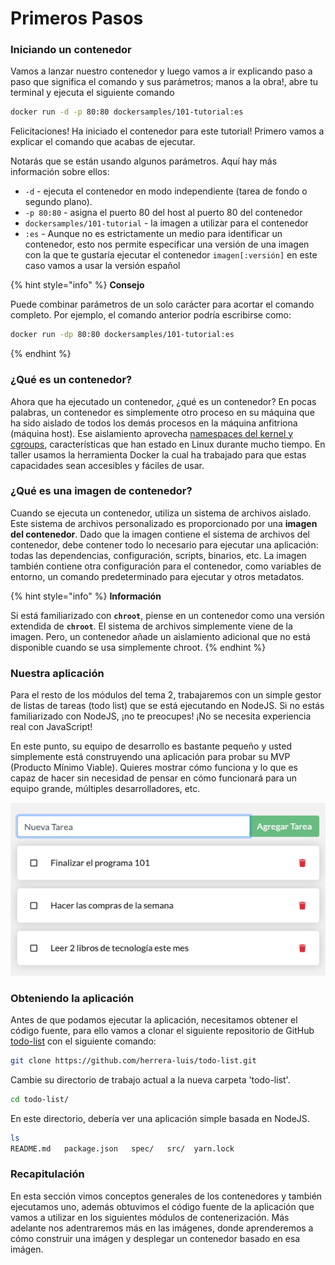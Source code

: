 # Primeros Pasos

### Iniciando un contenedor

Vamos a lanzar nuestro contenedor y luego vamos a ir explicando paso a paso que significa el comando y sus parámetros; manos a la obra!, abre tu terminal y ejecuta el siguiente comando

```bash
docker run -d -p 80:80 dockersamples/101-tutorial:es
```

Felicitaciones! Ha iniciado el contenedor para este tutorial! Primero vamos a explicar el comando que acabas de ejecutar.

Notarás que se están usando algunos parámetros. Aquí hay más información sobre ellos:

* `-d` - ejecuta el contenedor en modo independiente \(tarea de fondo o segundo plano\).
* `-p 80:80` - asigna el puerto 80 del host al puerto 80 del contenedor
* `dockersamples/101-tutorial` - la imagen a utilizar para el contenedor
* `:es` - Aunque no es estrictamente un medio para identificar un contenedor, esto nos permite  especificar una versión de una imagen con la que te gustaría ejecutar el contenedor `imagen[:versión]` en este caso vamos a usar la versión español

{% hint style="info" %}
**Consejo**

Puede combinar parámetros de un solo carácter para acortar el comando completo. Por ejemplo, el comando anterior podría escribirse como:

```bash
docker run -dp 80:80 dockersamples/101-tutorial:es
```
{% endhint %}

### ¿Qué es un contenedor? <a id="que-es-un-contenedor"></a>

Ahora que ha ejecutado un contenedor, ¿qué es un contenedor? En pocas palabras, un contenedor es simplemente otro proceso en su máquina que ha sido aislado de todos los demás procesos en la máquina anfitriona \(máquina host\). Ese aislamiento aprovecha [namespaces del kernel y cgroups](https://medium.com/@saschagrunert/demystifying-containers-part-i-kernel-space-2c53d6979504), características que han estado en Linux durante mucho tiempo. En taller usamos la herramienta Docker la cual ha trabajado para que estas capacidades sean accesibles y fáciles de usar.

### ¿Qué es una imagen de contenedor? <a id="que-es-una-imagen-de-contenedor"></a>

Cuando se ejecuta un contenedor, utiliza un sistema de archivos aislado. Este sistema de archivos personalizado es proporcionado por una **imagen del contenedor**. Dado que la imagen contiene el sistema de archivos del contenedor, debe contener todo lo necesario para ejecutar una aplicación: todas las dependencias, configuración, scripts, binarios, etc. La imagen también contiene otra configuración para el contenedor, como variables de entorno, un comando predeterminado para ejecutar y otros metadatos.

{% hint style="info" %}
**Información**

Si está familiarizado con **`chroot`**, piense en un contenedor como una versión extendida de **`chroot`**. El sistema de archivos simplemente viene de la imagen. Pero, un contenedor añade un aislamiento adicional que no está disponible cuando se usa simplemente chroot.
{% endhint %}

### Nuestra aplicación

Para el resto de los módulos del tema 2, trabajaremos con un simple gestor de listas de tareas \(todo list\) que se está ejecutando en NodeJS. Si no estás familiarizado con NodeJS, ¡no te preocupes! ¡No se necesita experiencia real con JavaScript!

En este punto, su equipo de desarrollo es bastante pequeño y usted simplemente está construyendo una aplicación para probar su MVP \(Producto Mínimo Viable\). Quieres mostrar cómo funciona y lo que es capaz de hacer sin necesidad de pensar en cómo funcionará para un equipo grande, múltiples desarrolladores, etc.

![Todo List app](../.gitbook/assets/todo-list-mainpage.png)

### Obteniendo la aplicación <a id="introduciendo-nuestra-aplicacion-en-pwd"></a>

Antes de que podamos ejecutar la aplicación, necesitamos obtener el código fuente, para ello vamos a clonar el siguiente repositorio de GitHub [todo-list](https://github.com/herrera-luis/todo-list) con el siguiente comando:

```bash
git clone https://github.com/herrera-luis/todo-list.git
```

Cambie su directorio de trabajo actual a la nueva carpeta 'todo-list'.

```bash
cd todo-list/
```

En este directorio, debería ver una aplicación simple basada en NodeJS.

```bash
ls
README.md   package.json   spec/   src/  yarn.lock
```

### Recapitulación

En esta sección vimos conceptos generales de los contenedores y también ejecutamos uno, además obtuvimos el código fuente de la aplicación que vamos a utilizar en los siguientes módulos de contenerización. Más adelante nos adentraremos más en las imágenes, donde aprenderemos a cómo construir una imágen y desplegar un contenedor basado en esa imágen.

